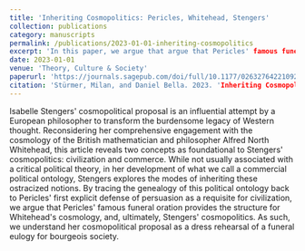 ```yaml
---
title: 'Inheriting Cosmopolitics: Pericles, Whitehead, Stengers'
collection: publications
category: manuscripts
permalink: /publications/2023-01-01-inheriting-cosmopolitics
excerpt: 'In this paper, we argue that argue that Pericles' famous funeral oration provides the structure for Whitehead's cosmology, and, ultimately, Stengers' cosmopolitics '
date: 2023-01-01
venue: 'Theory, Culture & Society'
paperurl: 'https://journals.sagepub.com/doi/full/10.1177/02632764221092300'
citation: 'Stürmer, Milan, and Daniel Bella. 2023. 'Inheriting Cosmopolitics: Pericles, Whitehead, Stengers'. Theory, Culture & Society 40 (3): 3–21. https://doi.org/10.1177/02632764221092300.'
---
```

Isabelle Stengers' cosmopolitical proposal is an influential attempt by a European philosopher to transform the burdensome legacy of Western thought. Reconsidering her comprehensive engagement with the cosmology of the British mathematician and philosopher Alfred North Whitehead, this article reveals two concepts as foundational to Stengers' cosmopolitics: civilization and commerce. While not usually associated with a critical political theory, in her development of what we call a commercial political ontology, Stengers explores the modes of inheriting these ostracized notions. By tracing the genealogy of this political ontology back to Pericles' first explicit defense of persuasion as a requisite for civilization, we argue that Pericles' famous funeral oration provides the structure for Whitehead's cosmology, and, ultimately, Stengers' cosmopolitics. As such, we understand her cosmopolitical proposal as a dress rehearsal of a funeral eulogy for bourgeois society.
